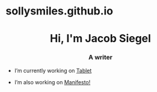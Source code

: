 # sollysmiles.github.io
<h1 align="center">Hi, I'm Jacob Siegel</h1>
<h3 align="center">A writer</h3>

- I’m currently working on [Tablet](https://www.tabletmag.com/)

- I’m also working on [Manifesto!](https://manifesto.fireside.fm/about)
